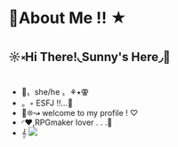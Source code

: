 # 🌸About Me !! ★
## ☼༝Hi There!◟Sunny's Here◞🔆
- 🌼〟she/he 〟⚘⭑⚢
- 。◦ ESFJ ‼…💭
- 🌟❊↝ welcome to my profile ! ♡
- ◜♥,RPGmaker lover . . .🌻
- 𝄞
  ![](https://media.tenor.com/bh5CzOoFRe8AAAAC/omori-sunny.gif)
